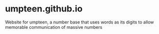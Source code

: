 # umpteen.github.io
Website for umpteen, a number base that uses words as its digits to allow memorable communication of massive numbers 
